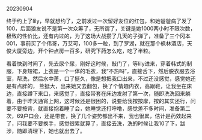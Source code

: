 20230904

终于约上了lily，早就想约了，之前发过一次留好友位的红包，和她爸爸病了发了100，后面狼友说不是第一次众筹了，无所谓了，关键是她1000两小时不限次数，极致的性价比，还有内过的，为了这场大战攒了几天的子弹了，准备了三个冈本001，事前买了个伟哥，万艾可，100多一粒，到了罗湖，就在那个枫林酒店，天俊大厦旁边，开个钟点房一百多，研究下药怎么吃，吃了半粒。

看着快到时间了，先去尿个尿，刚好这时候，敲门了，等lily进来，穿着韩式的制服，下身短裙，上衣是一个一体的毛衣，我“不热吗”，直接舌下，然后脱衣服去浴室，帮洗，然后水中萧，口了挺久，像是想把我口出来，不过还没感觉，感觉她还是有点胖的， 熊挺大，出来她又去翻包，换了个情趣内衣，高跟鞋，让我坐在床边，直接蹲下来口，来感觉了，直接带套在床边发射了第一次，随即洗洗回来躺着，由于昨天通宵上网，这时候还是很困的，说要给我按按摩，按的其实还行，问要不要按背，就直接抱着睡了会，她睡觉还打呼噜，感觉差不多时间，准备第二次，69户口会，还是带套，换了几个姿势都出不来，我也很累，估计是药效起来了，问我要不要换手，感觉很累就算了，直接去洗，洗的时候让我10了下，跋涉，随即清理下，她也就出去了。

